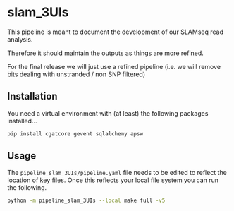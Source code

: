 # slam_3UIs

This pipeline is meant to document the development of our SLAMseq read analysis.

Therefore it should maintain the outputs as things are more refined.

For the final release we will just use a refined pipeline (i.e. we will remove bits dealing with unstranded / non SNP filtered)

## Installation

You need a virtual environment with (at least) the following packages installed...

```bash
pip install cgatcore gevent sqlalchemy apsw
```

## Usage

The `pipeline_slam_3UIs/pipeline.yaml` file needs to be edited to reflect the location of key files. Once this reflects
your local file system you can run the following.

```bash
python -m pipeline_slam_3UIs --local make full -v5
```
